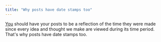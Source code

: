 ```yaml
---
title: "Why posts have date stamps too"
---
```


[You](https://chrisburnell.com/article/reply-targets) should have your posts to be a reflection of the time they were made since every idea and thought we make are viewed during its
time period. That's why posts have date stamps too.